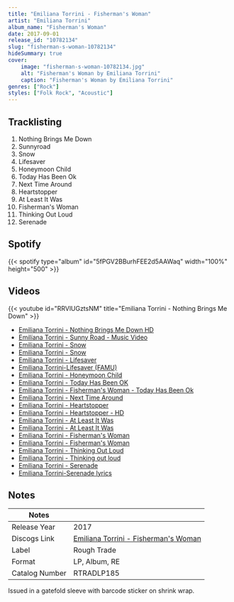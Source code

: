 ```yaml
---
title: "Emiliana Torrini - Fisherman's Woman"
artist: "Emiliana Torrini"
album_name: "Fisherman's Woman"
date: 2017-09-01
release_id: "10782134"
slug: "fisherman-s-woman-10782134"
hideSummary: true
cover:
    image: "fisherman-s-woman-10782134.jpg"
    alt: "Fisherman's Woman by Emiliana Torrini"
    caption: "Fisherman's Woman by Emiliana Torrini"
genres: ["Rock"]
styles: ["Folk Rock", "Acoustic"]
---
```

## Tracklisting
1. Nothing Brings Me Down
2. Sunnyroad
3. Snow
4. Lifesaver
5. Honeymoon Child
6. Today Has Been Ok
7. Next Time Around
8. Heartstopper
9. At Least It Was
10. Fisherman's Woman
11. Thinking Out Loud
12. Serenade
## Spotify
{{< spotify type="album" id="5fPGV2BBurhFEE2d5AAWaq" width="100%" height="500" >}}

## Videos
{{< youtube id="RRVlUGztsNM" title="Emiliana Torrini - Nothing Brings Me Down" >}}
- [Emiliana Torrini - Nothing Brings Me Down HD](https://www.youtube.com/watch?v=l7mXLajOYpc)
- [Emilíana Torrini - Sunny Road - Music Video](https://www.youtube.com/watch?v=i97b6brnWCc)
- [Emiliana Torrini - Snow](https://www.youtube.com/watch?v=alEa2i6KLws)
- [Emiliana Torrini - Snow](https://www.youtube.com/watch?v=Autj6yLSJjw)
- [Emiliana Torrini - Lifesaver](https://www.youtube.com/watch?v=A2R0Rwqqlzk)
- [Emiliana Torrini-Lifesaver (FAMU)](https://www.youtube.com/watch?v=K_ebeNtn_0c)
- [Emiliana Torrini - Honeymoon Child](https://www.youtube.com/watch?v=1sMKw_8Spwo)
- [Emiliana Torrini - Today Has Been OK](https://www.youtube.com/watch?v=-k0Uxn-TU_0)
- [Emiliana Torrini - Fisherman's Woman - Today Has Been Ok](https://www.youtube.com/watch?v=CQ0-abF1StE)
- [Emiliana Torrini - Next Time Around](https://www.youtube.com/watch?v=WMburqgnork)
- [Emiliana Torrini - Heartstopper](https://www.youtube.com/watch?v=Bt_Mdm-Ew94)
- [Emiliana Torrini - Heartstopper - HD](https://www.youtube.com/watch?v=CDX_u8ggEvA)
- [Emiliana Torrini - At Least It Was](https://www.youtube.com/watch?v=VdtQZ2YWZ0s)
- [Emiliana Torrini - At Least It Was](https://www.youtube.com/watch?v=MT-EMAXFhhA)
- [Emiliana Torrini - Fisherman's Woman](https://www.youtube.com/watch?v=eiwkCPlTYS0)
- [Emiliana Torrini - Fisherman's Woman](https://www.youtube.com/watch?v=c2Fy9eQNxno)
- [Emiliana Torrini - Thinking Out Loud](https://www.youtube.com/watch?v=jwG4mM6R9As)
- [Emiliana Torrini - Thinking out loud](https://www.youtube.com/watch?v=47QZhX2ACLo)
- [Emiliana Torrini - Serenade](https://www.youtube.com/watch?v=hoLBtOOuM34)
- [Emiliana Torrini-Serenade lyrics](https://www.youtube.com/watch?v=giMPPilet8Y)

## Notes
| Notes          |             |
| ---------------| ----------- |
| Release Year   | 2017 |
| Discogs Link   | [Emiliana Torrini - Fisherman's Woman](https://www.discogs.com/release/10782134-Emiliana-Torrini-Fishermans-Woman) |
| Label          | Rough Trade |
| Format         | LP, Album, RE |
| Catalog Number | RTRADLP185 |

Issued in a gatefold sleeve with barcode sticker on shrink wrap.
